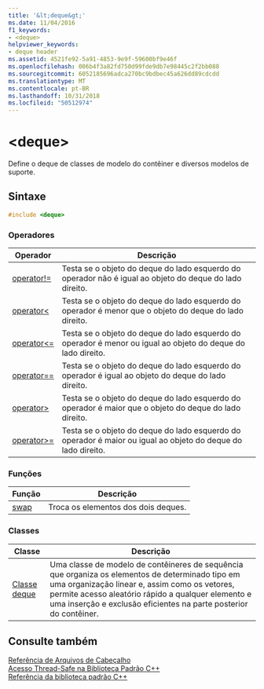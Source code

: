 ```yaml
---
title: '&lt;deque&gt;'
ms.date: 11/04/2016
f1_keywords:
- <deque>
helpviewer_keywords:
- deque header
ms.assetid: 4521fe92-5a91-4853-9e9f-59600bf9e46f
ms.openlocfilehash: 006b4f3a82fd750d99fde9db7e98445c2f2bb088
ms.sourcegitcommit: 6052185696adca270bc9bdbec45a626dd89cdcdd
ms.translationtype: MT
ms.contentlocale: pt-BR
ms.lasthandoff: 10/31/2018
ms.locfileid: "50512974"
---
```

# <a name="ltdequegt"></a>&lt;deque&gt;

Define o deque de classes de modelo do contêiner e diversos modelos de suporte.

## <a name="syntax"></a>Sintaxe

```cpp
#include <deque>

```

### <a name="operators"></a>Operadores

|Operador|Descrição|
|-|-|
|[operator!=](../standard-library/deque-operators.md#op_neq)|Testa se o objeto do deque do lado esquerdo do operador não é igual ao objeto do deque do lado direito.|
|[operator<](../standard-library/deque-operators.md#op_lt)|Testa se o objeto do deque do lado esquerdo do operador é menor que o objeto do deque do lado direito.|
|[operator\<=](../standard-library/deque-operators.md#op_gt_eq)|Testa se o objeto do deque do lado esquerdo do operador é menor ou igual ao objeto do deque do lado direito.|
|[operator==](../standard-library/deque-operators.md#op_eq_eq)|Testa se o objeto do deque do lado esquerdo do operador é igual ao objeto do deque do lado direito.|
|[operator>](../standard-library/deque-operators.md#op_gt)|Testa se o objeto do deque do lado esquerdo do operador é maior que o objeto do deque do lado direito.|
|[operator>=](../standard-library/deque-operators.md#op_gt_eq)|Testa se o objeto do deque do lado esquerdo do operador é maior ou igual ao objeto do deque do lado direito.|

### <a name="functions"></a>Funções

|Função|Descrição|
|-|-|
|[swap](../standard-library/deque-functions.md#swap)|Troca os elementos dos dois deques.|

### <a name="classes"></a>Classes

|Classe|Descrição|
|-|-|
|[Classe deque](../standard-library/deque-class.md)|Uma classe de modelo de contêineres de sequência que organiza os elementos de determinado tipo em uma organização linear e, assim como os vetores, permite acesso aleatório rápido a qualquer elemento e uma inserção e exclusão eficientes na parte posterior do contêiner.|

## <a name="see-also"></a>Consulte também

[Referência de Arquivos de Cabeçalho](../standard-library/cpp-standard-library-header-files.md)<br/>
[Acesso Thread-Safe na Biblioteca Padrão C++](../standard-library/thread-safety-in-the-cpp-standard-library.md)<br/>
[Referência da biblioteca padrão C++](../standard-library/cpp-standard-library-reference.md)<br/>
